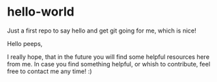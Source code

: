 # hello-world
Just a first repo to say hello and get git going for me, which is nice!

Hello peeps,

I really hope, that in the future you will find some helpful resources here from me.
In case you find something helpful, or whish to contribute, feel free to contact me any time!
:)
